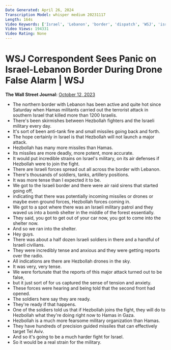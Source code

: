 ```yaml
---
Date Generated: April 26, 2024
Transcription Model: whisper medium 20231117
Length: 164s
Video Keywords: ['Israel', 'Lebanon', 'border', 'dispatch', 'WSJ', 'israel news', 'hamas', 'hamas news', 'war in israel', 'wsj', 'lebanon', 'lebanon news', 'israel lebanon', 'hezbollah', 'hezbollah israel', 'hezbollah news', 'israel lebanon border live', 'will lebanon join the war', 'israel hamas', 'israel hamas war', 'israeli offensive', 'israeli military', 'bomb shelter', 'drone false alarm', 'israel palestine conflict', 'palestine and israel', 'palestine news', 'hezbollah military power', 'hezbollah group', 'hamas militants', 'gaza', 'gaza news', 'wonews']
Video Views: 194331
Video Rating: None
---
```


# WSJ Correspondent Sees Panic on Israel-Lebanon Border During Drone False Alarm | WSJ
**The Wall Street Journal:** [October 12, 2023](https://www.youtube.com/watch?v=4KuKfsUqmk4)
*  The northern border with Lebanon has been active and quite hot since Saturday when Hamas militants carried out the terrorist attack in southern Israel that killed more than 1200 Israelis.
*  There's been skirmishes between Hezbollah fighters and the Israeli military every day.
*  It's sort of been anti-tank fire and small missiles going back and forth.
*  The hope certainly in Israel is that Hezbollah will not launch a major attack.
*  Hezbollah has many more missiles than Hamas.
*  Its missiles are more deadly, more potent, more accurate.
*  It would put incredible strains on Israel's military, on its air defenses if Hezbollah were to join the fight.
*  There are Israeli forces spread out all across the border with Lebanon.
*  There's thousands of soldiers, tanks, artillery positions.
*  It was more tense than I expected it to be.
*  We got to the Israeli border and there were air raid sirens that started going off,
*  indicating that there was potentially incoming missiles or drones or maybe even ground forces, Hezbollah forces coming in.
*  We got to a spot where there was an Israeli military patrol and they waved us into a bomb shelter in the middle of the forest essentially.
*  They said, you got to get out of your car now, you got to come into the shelter now.
*  And so we ran into the shelter.
*  Hey guys.
*  There was about a half dozen Israeli soldiers in there and a handful of Israeli civilians.
*  They were incredibly tense and anxious and they were getting reports over the radio.
*  All indications are there are Hezbollah drones in the sky.
*  It was very, very tense.
*  We were fortunate that the reports of this major attack turned out to be false,
*  but it just sort of for us captured the sense of tension and anxiety.
*  These forces were hearing and being told that the second front had opened.
*  The soldiers here say they are ready.
*  They're ready if that happens.
*  One of the soldiers told us that if Hezbollah joins the fight, they will do to Hezbollah what they're doing right now to Hamas in Gaza.
*  Hezbollah is a much more fearsome military organization than Hamas.
*  They have hundreds of precision guided missiles that can effectively target Tel Aviv.
*  And so it's going to be a much harder fight for Israel.
*  So it would be a real strain for the military.
